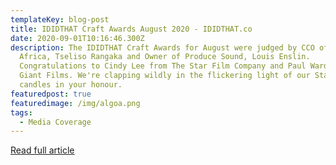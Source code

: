 ```yaml
---
templateKey: blog-post
title: IDIDTHAT Craft Awards August 2020 - IDIDTHAT.co
date: 2020-09-01T10:16:46.300Z
description: The IDIDTHAT Craft Awards for August were judged by CCO of FCB
  Africa, Tseliso Rangaka and Owner of Produce Sound, Louis Enslin.
  Congratulations to Cindy Lee from The Star Film Company and Paul Ward from
  Giant Films. We're clapping wildly in the flickering light of our Stage 4
  candles in your honour.
featuredpost: true
featuredimage: /img/algoa.png
tags:
  - Media Coverage
---
```

[Read full article](https://ididthat.co/ididthat-craft-awards-august-2020/)